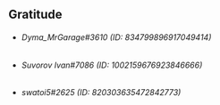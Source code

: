 ## Gratitude
- ###### Dyma_MrGarage#3610 (ID: 834799896917049414)
- ###### Suvorov Ivan#7086 (ID: 1002159676923846666)
- ###### swatoi5#2625 (ID: 820303635472842773)
